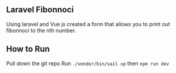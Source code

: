 ## Laravel Fibonnoci

Using laravel and Vue js created a form that allows you to print out fibonnoci to the nth number.


## How to Run
Pull down the git repo
Run `./vendor/bin/sail up`
then `npm run dev`


